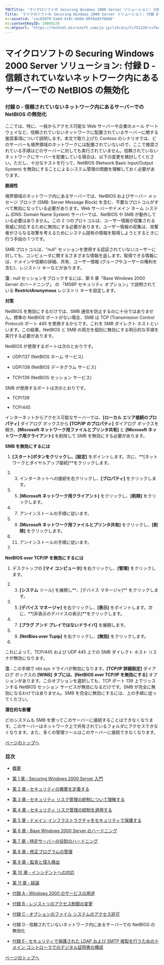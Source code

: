 ```yaml
---
TOCTitle: 'マイクロソフトの Securing Windows 2000 Server ソリューション: 付録 D ‐ 信頼されていないネットワーク内にあるサーバーでの NetBIOS の無効化'
Title: 'マイクロソフトの Securing Windows 2000 Server ソリューション: 付録 D ‐ 信頼されていないネットワーク内にあるサーバーでの NetBIOS の無効化'
ms:assetid: 'cac85879-5a6d-419c-bb04-09f0a93fb668'
ms:contentKeyID: 19869234
ms:mtpsurl: 'https://technet.microsoft.com/ja-jp/library/Cc751226(v=TechNet.10)'
---
```


マイクロソフトの Securing Windows 2000 Server ソリューション: 付録 D ‐ 信頼されていないネットワーク内にあるサーバーでの NetBIOS の無効化
========================================================================================================================================

### 付録 D ‐ 信頼されていないネットワーク内にあるサーバーでの NetBIOS の無効化

ここでは、特に、一般からアクセス可能な Web サーバーや企業のメール ゲートウェイなど、信頼されていないネットワークに配置されているサーバーに関する推奨事項について説明します。本文で取り上げた Contoso のシナリオでは、どのサーバーも境界領域のネットワークには配置されていないので、ここで推奨されている手順はどのサーバーに対しても実行されていません。信頼されていないネットワークにサーバーを配置している場合は、以下の変更を検討してください。ただし、十分なテストを行って、NetBIOS (Network Basic Input/Output System) を無効にすることによるシステム管理の問題を理解しておく必要があります。

**脆弱性**

境界領域のネットワーク内にあるサーバーでは、NetBIOS およびサーバー メッセージ ブロック (SMB: Server Message Block) を含む、不要なプロトコルがすべて無効になっている必要があります。Web サーバーやドメイン ネーム システム (DNS: Domain Name System) サーバーでは、NetBIOS や SMB が動作している必要はありません。この 2 つのプロトコルは、ユーザー情報が収集される脅威に対応するために無効にする必要があります。ユーザー情報の収集は、攻撃者がさらなる攻撃を考えるためにシステム固有の情報を取得しようとするときに行う手段の 1 つです。

SMB プロトコルは、"null" セッションを使用する認証されていないユーザーに対しても、コンピュータに関するさまざまな情報を返します。取得できる情報には、ドメインや信頼の詳細、共有、ユーザー情報 (グループやユーザーの権利を含む)、レジストリ キーなどがあります。

**注** : null セッションをブロックするには、第 6 章「Base Windows 2000 Server のハードニング」 の 「MSBP セキュリティ オプション」で説明されている **RestrictAnonymous** レジストリ キーを設定します。

**対策**

NetBIOS を無効にするだけでは、SMB 通信を防止するのに十分ではありません。標準の NetBIOS ポートがない場合、SMB は TCP (Transmission Control Protocol) ポート 445 を使用するからです。これを SMB ダイレクト ホストといいます。この結果、NetBIOS と SMB の両方を個別に無効にする明示的な手順を実行する必要があります。

NetBIOS が使用するポートは次のとおりです。

-   UDP/137 (NetBIOS ネーム サービス)


-   UDP/138 (NetBIOS データグラム サービス)


-   TCP/139 (NetBIOS セッション サービス)



SMB が使用するポートは次のとおりです。

-   TCP/139


-   TCP/445



インターネットからアクセス可能なサーバーでは、**\[ローカル エリア接続のプロパティ\]** ダイアログ ボックスから **\[TCP/IP のプロパティ\]** ダイアログ ボックスを開き、**\[Microsoft ネットワーク用ファイルとプリンタ共有\]** と **\[Microsoft ネットワーク用クライアント\]** を削除して SMB を無効にする必要があります。

**SMB を無効にするには**

1.  **\[スタート\]**ボタンをクリックし、**\[設定\]** をポイントします。次に、**\[ネットワークとダイヤルアップ接続\]**をクリックします。

2.  3.  インターネットへの接続を右クリックし、**\[プロパティ\]** をクリックします。

4.  5.  **\[Microsoft ネットワーク用クライアント\]** をクリックし、**\[削除\]** をクリックします。

6.  7.  アンインストールの手順に従います。

8.  9.  **\[Microsoft ネットワーク用ファイルとプリンタ共有\]** をクリックし、**\[削除\]** をクリックします。

10. 11. アンインストールの手順に従います。

12. 

**NetBIOS over TCP/IP を無効にするには**

1.  デスクトップの **\[マイ コンピュータ\]** を右クリックし、**\[管理\]** をクリックします。

2.  3.  **\[システム** ツール\] を展開し**、\[デバイス マネージャ\]** をクリックします。

4.  5.  **\[デバイス マネージャ\]** を右クリックし、**\[表示\]** をポイントします。次に、**\[非表示のデバイスの表示\]**をクリックします。

6.  7.  **\[プラグ アンド プレイではないドライバ\]** を展開します。

8.  9.  **\[NetBios over Tcpip\]** を右クリックし、**\[無効\]** をクリックします。

10. 

これによって、TCP/445 および UDP 445 上での SMB ダイレクト ホスト リスナが無効になります。

**注** : この手順で nbt.sys ドライバが無効になります。**\[TCP/IP 詳細設定\]** ダイアログ ボックスの **\[WINS\] タブには、\[NetBIOS over TCP/IP を無効にする\]** オプションがあります。このオプションを選択しても、TCP ポート 139 上でリッスンする NetBIOS セッション サービスが無効になるだけです。SMB が完全に無効になるわけではありません。SMB を完全に無効にするには、上の手順に従ってください。

**潜在的な影響**

どのシステムも SMB を使ってこのサーバーに接続することはできなくなります。このサーバーはネットワーク上で共有されているフォルダにアクセスできなくなります。また、多くの管理ツールはこのサーバーに接続できなくなります。

[](#mainsection)[ページのトップへ](#mainsection)

### 目次

-   [概要](https://technet.microsoft.com/ja-jp/library/71a89c24-0bfe-4e21-aeac-89ba6f84b06d(v=TechNet.10))

-   [第 1 章 ‐ Securing Windows 2000 Server 入門](https://technet.microsoft.com/ja-jp/library/18bbfc43-3d1a-4031-bc06-372064ffff72(v=TechNet.10))

-   [第 2 章 ‐ セキュリティの概要を定義する](https://technet.microsoft.com/ja-jp/library/52d2d069-16f8-4a1f-8fa8-ec6b77571799(v=TechNet.10))

-   [第 3 章 ‐ セキュリティ リスク管理の統制について理解する](https://technet.microsoft.com/ja-jp/library/81560275-04b7-4e40-8937-699e4b4defea(v=TechNet.10))

-   [第 4 章 ‐ セキュリティ リスク管理の統制を適用する](https://technet.microsoft.com/ja-jp/library/07ed8438-6264-4e30-9ca9-2235687e62e7(v=TechNet.10))

-   [第 5 章 ‐ ドメイン インフラストラクチャをセキュリティで保護する](https://technet.microsoft.com/ja-jp/library/83d7ede4-67ea-43d7-93a9-ccff8e5ca4e6(v=TechNet.10))

-   [第 6 章 ‐ Base Windows 2000 Server のハードニング](https://technet.microsoft.com/ja-jp/library/265d2c3d-5af6-4f6e-85ea-d674d4c314a7(v=TechNet.10))

-   [第 7 章 ‐ 特定サーバーの役割のハードニング](https://technet.microsoft.com/ja-jp/library/138bac60-132a-4faf-b979-503828583374(v=TechNet.10))

-   [第 8 章 ‐ 修正プログラムの管理](https://technet.microsoft.com/ja-jp/library/c474ed12-f438-4d49-acaa-260df90e5e13(v=TechNet.10))

-   [第 9 章 ‐ 監査と侵入検出](https://technet.microsoft.com/ja-jp/library/f8a8ab2f-f727-459c-aee0-c6a06f7f9fb0(v=TechNet.10))

-   [第 10 章 ‐ インシデントへの対応](https://technet.microsoft.com/ja-jp/library/4baf189b-f762-4c67-a5bc-f438a1274fec(v=TechNet.10))

-   [第 11 章 ‐ 結論](https://technet.microsoft.com/ja-jp/library/0deb6d1a-1083-4353-b645-6bdc1cbab83c(v=TechNet.10))

-   [付録 A ‐ Windows 2000 のサービスの用途](https://technet.microsoft.com/ja-jp/library/13468c13-a3f3-4b75-aadf-fec1c40fe801(v=TechNet.10))

-   [付録 B ‐ レジストリのアクセス制御の変更](https://technet.microsoft.com/ja-jp/library/132e1a99-29b0-4f66-956c-d009da62a51d(v=TechNet.10))

-   [付録 C ‐ オプションのファイル システムのアクセス許可](https://technet.microsoft.com/ja-jp/library/af304b67-3190-4a66-b75a-07d8fcd8585d(v=TechNet.10))

-   付録 D ‐ 信頼されていないネットワーク内にあるサーバーでの NetBIOS の無効化

-   [付録 E ‐ セキュリティで保護された LDAP および SMTP 複製を行うためのドメイン コントローラでのデジタル証明書の構成](http://www.microsoft.com/japan/technet/security/prodtech/windows2000/secwin2k/a0701.mspx)


[](#mainsection)[ページのトップへ](#mainsection)
